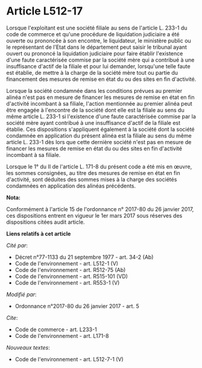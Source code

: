 # Article L512-17

Lorsque l'exploitant est une société filiale au sens de l'article L. 233-1 du code de commerce et qu'une procédure de
liquidation judiciaire a été ouverte ou prononcée à son encontre, le liquidateur, le ministère public ou le représentant de
l'Etat dans le département peut saisir le tribunal ayant ouvert ou prononcé la liquidation judiciaire pour faire établir
l'existence d'une faute caractérisée commise par la société mère qui a contribué à une insuffisance d'actif de la filiale et
pour lui demander, lorsqu'une telle faute est établie, de mettre à la charge de la société mère tout ou partie du financement
des mesures de remise en état du ou des sites en fin d'activité. 

Lorsque la société condamnée dans les conditions prévues au premier alinéa n'est pas en mesure de financer les mesures de
remise en état en fin d'activité incombant à sa filiale, l'action mentionnée au premier alinéa peut être engagée à l'encontre
de la société dont elle est la filiale au sens du même article L. 233-1 si l'existence d'une faute caractérisée commise par
la société mère ayant contribué à une insuffisance d'actif de la filiale est établie. Ces dispositions s'appliquent également
à la société dont la société condamnée en application du présent alinéa est la filiale au sens du même article L. 233-1 dès
lors que cette dernière société n'est pas en mesure de financer les mesures de remise en état du ou des sites en fin
d'activité incombant à sa filiale. 

Lorsque le 1° du II de l'article L. 171-8 du présent code a été mis en œuvre, les sommes consignées, au titre des mesures de
remise en état en fin d'activité, sont déduites des sommes mises à la charge des sociétés condamnées en application des
alinéas précédents.

**Nota:**

Conformément à l'article 15 de l'ordonnance n° 2017-80 du 26 janvier 2017, ces dispositions entrent en vigueur le 1er mars
2017 sous réserves des dispositions citées audit article.

**Liens relatifs à cet article**

_Cité par_:

  - Décret n°77-1133 du 21 septembre 1977 - art. 34-2 (Ab)
  - Code de l'environnement - art. L512-1 (V)
  - Code de l'environnement - art. R512-75 (Ab)
  - Code de l'environnement - art. R515-101 (VD)
  - Code de l'environnement - art. R553-1 (V)

_Modifié par_:

  - Ordonnance n°2017-80 du 26 janvier 2017 - art. 5

_Cite_:

  - Code de commerce - art. L233-1
  - Code de l'environnement - art. L171-8

_Nouveaux textes_:

  - Code de l'environnement - art. L512-7-1 (V)
